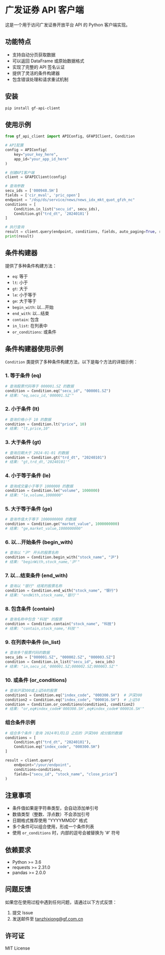 # 广发证券 API 客户端

这是一个用于访问广发证券开放平台 API 的 Python 客户端实现。

## 功能特点

- 支持自动分页获取数据
- 可以返回 DataFrame 或原始数据格式
- 实现了完整的 API 签名认证
- 提供了灵活的条件构建器
- 包含错误处理和请求重试机制

## 安装

```bash
pip install gf-api-client
```

## 使用示例

```python
from gf_api_client import APIConfig, GFAPIClient, Condition

# API配置
config = APIConfig(
    key="your_key_here",
    app_id="your_app_id_here"
)

# 创建API客户端
client = GFAPIClient(config)

# 查询参数
secu_ids = ['000948.SH']
fields = ['cir_mval', 'pric_open']
endpoint = "/dsp/ds/service/news/news_idx_mkt_quot_gfzh_nc"
conditions = [
    Condition.in_list("secu_id", secu_ids),
    Condition.gt("trd_dt", '20240101')
]

# 执行查询
result = client.query(endpoint, conditions, fields, auto_paging=True, return_dataframe=True)
print(result)
```

## 条件构建器

提供了多种条件构建方法：

- `eq`: 等于
- `lt`: 小于
- `gt`: 大于
- `le`: 小于等于
- `ge`: 大于等于
- `begin_with`: 以...开始
- `end_with`: 以...结束
- `contain`: 包含
- `in_list`: 在列表中
- `or_conditions`: 或条件

## 条件构建器使用示例

`Condition` 类提供了多种条件构建方法，以下是每个方法的详细示例：

### 1. 等于条件 (eq)
```python
# 查询股票代码等于 000001.SZ 的数据
condition = Condition.eq("secu_id", "000001.SZ")
# 结果: "eq,secu_id,'000001.SZ'"
```

### 2. 小于条件 (lt)
```python
# 查询价格小于 10 的数据
condition = Condition.lt("price", 10)
# 结果: "lt,price,10"
```

### 3. 大于条件 (gt)
```python
# 查询日期大于 2024-01-01 的数据
condition = Condition.gt("trd_dt", "20240101")
# 结果: "gt,trd_dt,'20240101'"
```

### 4. 小于等于条件 (le)
```python
# 查询成交量小于等于 1000000 的数据
condition = Condition.le("volume", 1000000)
# 结果: "le,volume,1000000"
```

### 5. 大于等于条件 (ge)
```python
# 查询市值大于等于 1000000000 的数据
condition = Condition.ge("market_value", 1000000000)
# 结果: "ge,market_value,1000000000"
```

### 6. 以...开始条件 (begin_with)
```python
# 查询以 "沪" 开头的股票名称
condition = Condition.begin_with("stock_name", "沪")
# 结果: "beginWith,stock_name,'沪'"
```

### 7. 以...结束条件 (end_with)
```python
# 查询以 "银行" 结尾的股票名称
condition = Condition.end_with("stock_name", "银行")
# 结果: "endWith,stock_name,'银行'"
```

### 8. 包含条件 (contain)
```python
# 查询名称中包含 "科技" 的股票
condition = Condition.contain("stock_name", "科技")
# 结果: "contain,stock_name,'科技'"
```

### 9. 在列表中条件 (in_list)
```python
# 查询多个股票代码的数据
secu_ids = ["000001.SZ", "000002.SZ", "000003.SZ"]
condition = Condition.in_list("secu_id", secu_ids)
# 结果: "in,secu_id,'000001.SZ;000002.SZ;000003.SZ'"
```

### 10. 或条件 (or_conditions)
```python
# 查询沪深300或上证50的股票
condition1 = Condition.eq("index_code", "000300.SH")  # 沪深300
condition2 = Condition.eq("index_code", "000016.SH")  # 上证50
condition = Condition.or_conditions(condition1, condition2)
# 结果: "or,eq#index_code#'000300.SH',eq#index_code#'000016.SH'"
```

### 组合条件示例
```python
# 组合多个条件：查询 2024年1月1日 之后的 沪深300 成分股的数据
conditions = [
    Condition.gt("trd_dt", "20240101"),
    Condition.eq("index_code", "000300.SH")
]

result = client.query(
    endpoint="/your/endpoint",
    conditions=conditions,
    fields=["secu_id", "stock_name", "close_price"]
)
```

## 注意事项

- 条件值如果是字符串类型，会自动添加单引号
- 数值类型（整数、浮点数）不会添加引号
- 日期格式推荐使用 "YYYYMMDD" 格式
- 多个条件可以组合使用，形成一个条件列表
- 使用 `or_conditions` 时，内部的逗号会被替换为 '#' 符号

## 依赖要求

- Python >= 3.6
- requests >= 2.31.0
- pandas >= 2.0.0

## 问题反馈

如果您在使用过程中遇到任何问题，请通过以下方式反馈：

1. 提交 Issue
2. 发送邮件至 tanzhixiong@gf.com.cn

## 许可证

MIT License
